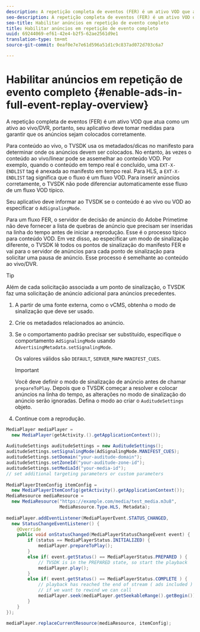```yaml
---
description: A repetição completa de eventos (FER) é um ativo VOD que atua como um ativo ao vivo/DVR, portanto, seu aplicativo deve tomar medidas para garantir que os anúncios sejam colocados corretamente.
seo-description: A repetição completa de eventos (FER) é um ativo VOD que atua como um ativo ao vivo/DVR, portanto, seu aplicativo deve tomar medidas para garantir que os anúncios sejam colocados corretamente.
seo-title: Habilitar anúncios em repetição de evento completo
title: Habilitar anúncios em repetição de evento completo
uuid: 69244069-ef61-42e4-b2f5-62ae2561d9e1
translation-type: tm+mt
source-git-commit: 0eaf0e7e7e61d596a51d1c9c837ad072d703c6a7

---
```



# Habilitar anúncios em repetição de evento completo {#enable-ads-in-full-event-replay-overview}

A repetição completa de eventos (FER) é um ativo VOD que atua como um ativo ao vivo/DVR, portanto, seu aplicativo deve tomar medidas para garantir que os anúncios sejam colocados corretamente.

Para conteúdo ao vivo, o TVSDK usa os metadados/dicas no manifesto para determinar onde os anúncios devem ser colocados. No entanto, às vezes o conteúdo ao vivo/linear pode se assemelhar ao conteúdo VOD. Por exemplo, quando o conteúdo em tempo real é concluído, uma `EXT-X-ENDLIST` tag é anexada ao manifesto em tempo real. Para HLS, a `EXT-X-ENDLIST` tag significa que o fluxo é um fluxo VOD. Para inserir anúncios corretamente, o TVSDK não pode diferenciar automaticamente esse fluxo de um fluxo VOD típico.

Seu aplicativo deve informar ao TVSDK se o conteúdo é ao vivo ou VOD ao especificar o `AdSignalingMode`.

Para um fluxo FER, o servidor de decisão de anúncio do Adobe Primetime não deve fornecer a lista de quebras de anúncio que precisam ser inseridas na linha do tempo antes de iniciar a reprodução. Esse é o processo típico para conteúdo VOD. Em vez disso, ao especificar um modo de sinalização diferente, o TVSDK lê todos os pontos de sinalização do manifesto FER e vai para o servidor de anúncios para cada ponto de sinalização para solicitar uma pausa de anúncio. Esse processo é semelhante ao conteúdo ao vivo/DVR.

>[!TIP]
>
>Além de cada solicitação associada a um ponto de sinalização, o TVSDK faz uma solicitação de anúncio adicional para anúncios precedentes.

1. A partir de uma fonte externa, como o vCMS, obtenha o modo de sinalização que deve ser usado.
1. Crie os metadados relacionados ao anúncio.
1. Se o comportamento padrão precisar ser substituído, especifique o comportamento `AdSignalingMode` usando `AdvertisingMetadata.setSignalingMode`.

   Os valores válidos são `DEFAULT`, `SERVER_MAP`e `MANIFEST_CUES`.

   >[!IMPORTANT]
   >
   >Você deve definir o modo de sinalização de anúncio antes de chamar `prepareToPlay`. Depois que o TVSDK começar a resolver e colocar anúncios na linha do tempo, as alterações no modo de sinalização do anúncio serão ignoradas. Defina o modo ao criar o `AuditudeSettings` objeto.

1. Continue com a reprodução.

<!--<a id="example_6DECA71C3C3B4551805C09A80686552F"></a>-->

```java
MediaPlayer mediaPlayer =  
  new MediaPlayer(getActivity.().getApplicationContext()); 
 
AuditudeSettings auditudeSettings = new AuditudeSettings(); 
auditudeSettings.setSignalingMode(AdSignalingMode.MANIFEST_CUES); 
auditudeSettings.setDomain("your-auditude-domain"); 
auditudeSettings.setZoneId("your-auditude-zone-id"); 
auditudeSettings.setMediaId("your-media-id"); 
// set additional targeting parameters or custom parameters 
 
MediaPlayerItemConfig itemConfig =  
  new MediaPlayerItemConfig(getActivity().getApplicationContext()); 
MediaResource mediaResource =  
  new MediaResource("https://example.com/media/test_media.m3u8",  
                    MediaResource.Type.HLS, Metadata); 
 
mediaPlayer.addEventListener(MediaPlayerEvent.STATUS_CHANGED,  
  new StatusChangeEventListener() { 
    @Override 
    public void onStatusChanged(MediaPlayerStatusChangeEvent event) { 
        if (status == MediaPlayerStatus.INITIALIZED) { 
            mediaPlayer.prepareToPlay(); 
        } 
        else if( event.getStatus() == MediaPlayerStatus.PREPARED ) { 
            // TVSDK is in the PREPARED state, so start the playback 
            mediaPlayer.play(); 
        } 
        else if( event.getStatus() == MediaPlayerStatus.COMPLETE ) { 
            // playback has reached the end of stream ( ads included ) 
            // if we want to rewind we can call 
            mediaPlayer.seek(mediaPlayer.getSeekableRange().getBegin()); 
        } 
    } 
}); 
 
mediaPlayer.replaceCurrentResource(mediaResource, itemConfig); 
```
